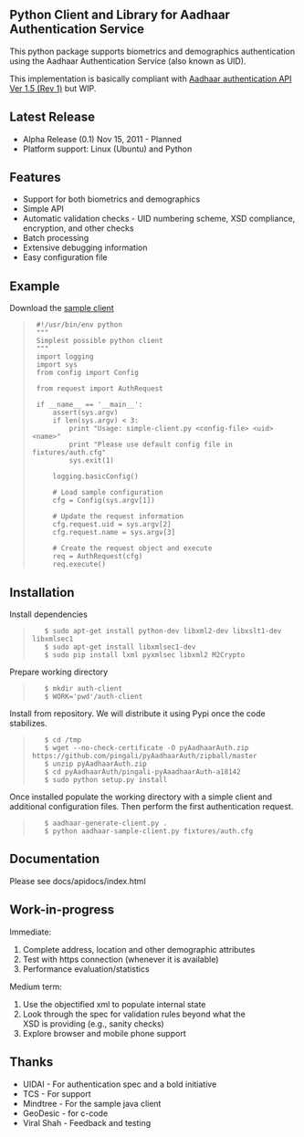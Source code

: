 Python Client and Library for Aadhaar Authentication Service
------------------------------------------------------------

This python package supports biometrics and demographics
authentication using the Aadhaar Authentication Service (also known as
UID).

This implementation is basically compliant with
[Aadhaar authentication API Ver 1.5 (Rev 1)][spec] but WIP. 

[spec]: http://uidai.gov.in/images/FrontPageUpdates/aadhaar_authentication_api_1_5_rev1_1.pdf

Latest Release
--------------

  * Alpha Release (0.1) Nov 15, 2011 - Planned 
  * Platform support: Linux (Ubuntu) and Python 

Features
--------

  * Support for both biometrics and demographics
  * Simple API 
  * Automatic validation checks - UID numbering scheme, XSD compliance,
    encryption, and other checks    
  * Batch processing 
  * Extensive debugging information 
  * Easy configuration file

Example
-------

Download the [sample client][dl] 

[dl]: https://github.com/pingali/pyAadhaarAuth/blob/master/AadhaarAuth/simple-client.py

>         
>         
>      #!/usr/bin/env python     
>      """     
>      Simplest possible python client      
>      """      
>      import logging    
>      import sys    
>      from config import Config    
>      
>      from request import AuthRequest
>      
>      if __name__ == '__main__':   
>          assert(sys.argv)   
>          if len(sys.argv) < 3:   
>              print "Usage: simple-client.py <config-file> <uid> <name>"   
>              print "Please use default config file in fixtures/auth.cfg"    
>              sys.exit(1)    
>      
>          logging.basicConfig()   
>          
>          # Load sample configuration    
>          cfg = Config(sys.argv[1])   
>             
>          # Update the request information    
>          cfg.request.uid = sys.argv[2]   
>          cfg.request.name = sys.argv[3]   
>      
>          # Create the request object and execute   
>          req = AuthRequest(cfg)   
>          req.execute()   
>     


Installation
------------

Install dependencies    

>        $ sudo apt-get install python-dev libxml2-dev libxslt1-dev libxmlsec1    
>        $ sudo apt-get install libxmlsec1-dev    
>        $ sudo pip install lxml pyxmlsec libxml2 M2Crypto    

Prepare working directory 

>        $ mkdir auth-client   
>        $ WORK='pwd'/auth-client   

Install from repository. We will distribute it using Pypi once the
code stabilizes.

>        $ cd /tmp   
>        $ wget --no-check-certificate -O pyAadhaarAuth.zip https://github.com/pingali/pyAadhaarAuth/zipball/master   
>        $ unzip pyAadhaarAuth.zip    
>        $ cd pyAadhaarAuth/pingali-pyAaadhaarAuth-a18142   
>        $ sudo python setup.py install    

Once installed populate the working directory with a simple client and
additional configuration files. Then perform the first authentication
request. 

>        $ aadhaar-generate-client.py . 
>        $ python aadhaar-sample-client.py fixtures/auth.cfg    

Documentation
-------------

Please see docs/apidocs/index.html

Work-in-progress    
----------------

  Immediate: 
  1. Complete address, location and other demographic attributes     
  2. Test with https connection (whenever it is available) 
  3. Performance evaluation/statistics    

  Medium term: 
  1. Use the objectified xml to populate internal state    
  2. Look through the spec for validation rules beyond what the    
     XSD is providing (e.g., sanity checks)    
  3. Explore browser and mobile phone support 

Thanks 
------   

  * UIDAI      - For authentication spec and a bold initiative
  * TCS        - For support    
  * Mindtree   - For the sample java client    
  * GeoDesic   - for c-code    
  * Viral Shah - Feedback and testing    
